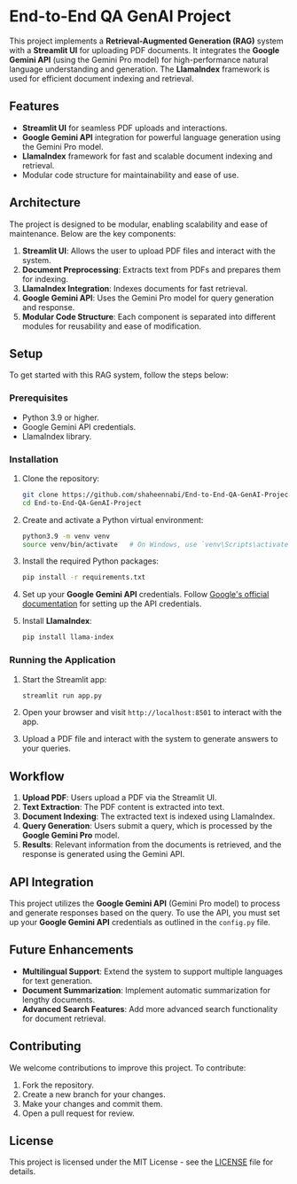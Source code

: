 # End-to-End QA GenAI Project

This project implements a **Retrieval-Augmented Generation (RAG)** system with a **Streamlit UI** for uploading PDF documents. It integrates the **Google Gemini API** (using the Gemini Pro model) for high-performance natural language understanding and generation. The **LlamaIndex** framework is used for efficient document indexing and retrieval.

## Features

- **Streamlit UI** for seamless PDF uploads and interactions.
- **Google Gemini API** integration for powerful language generation using the Gemini Pro model.
- **LlamaIndex** framework for fast and scalable document indexing and retrieval.
- Modular code structure for maintainability and ease of use.

## Architecture

The project is designed to be modular, enabling scalability and ease of maintenance. Below are the key components:

1. **Streamlit UI**: Allows the user to upload PDF files and interact with the system.
2. **Document Preprocessing**: Extracts text from PDFs and prepares them for indexing.
3. **LlamaIndex Integration**: Indexes documents for fast retrieval.
4. **Google Gemini API**: Uses the Gemini Pro model for query generation and response.
5. **Modular Code Structure**: Each component is separated into different modules for reusability and ease of modification.

## Setup

To get started with this RAG system, follow the steps below:

### Prerequisites

- Python 3.9 or higher.
- Google Gemini API credentials.
- LlamaIndex library.

### Installation

1. Clone the repository:

   ```bash
   git clone https://github.com/shaheennabi/End-to-End-QA-GenAI-Project.git
   cd End-to-End-QA-GenAI-Project
   ```

2. Create and activate a Python virtual environment:

   ```bash
   python3.9 -m venv venv
   source venv/bin/activate   # On Windows, use `venv\Scripts\activate`
   ```

3. Install the required Python packages:

   ```bash
   pip install -r requirements.txt
   ```

4. Set up your **Google Gemini API** credentials. Follow [Google's official documentation](https://cloud.google.com/docs/authentication/getting-started) for setting up the API credentials.

5. Install **LlamaIndex**:

   ```bash
   pip install llama-index
   ```

### Running the Application

1. Start the Streamlit app:

   ```bash
   streamlit run app.py
   ```

2. Open your browser and visit `http://localhost:8501` to interact with the app.

3. Upload a PDF file and interact with the system to generate answers to your queries.

## Workflow

1. **Upload PDF**: Users upload a PDF via the Streamlit UI.
2. **Text Extraction**: The PDF content is extracted into text.
3. **Document Indexing**: The extracted text is indexed using LlamaIndex.
4. **Query Generation**: Users submit a query, which is processed by the **Google Gemini Pro** model.
5. **Results**: Relevant information from the documents is retrieved, and the response is generated using the Gemini API.

## API Integration

This project utilizes the **Google Gemini API** (Gemini Pro model) to process and generate responses based on the query. To use the API, you must set up your **Google Gemini API** credentials as outlined in the `config.py` file.

## Future Enhancements

- **Multilingual Support**: Extend the system to support multiple languages for text generation.
- **Document Summarization**: Implement automatic summarization for lengthy documents.
- **Advanced Search Features**: Add more advanced search functionality for document retrieval.

## Contributing

We welcome contributions to improve this project. To contribute:

1. Fork the repository.
2. Create a new branch for your changes.
3. Make your changes and commit them.
4. Open a pull request for review.

## License

This project is licensed under the MIT License - see the [LICENSE](LICENSE) file for details.

